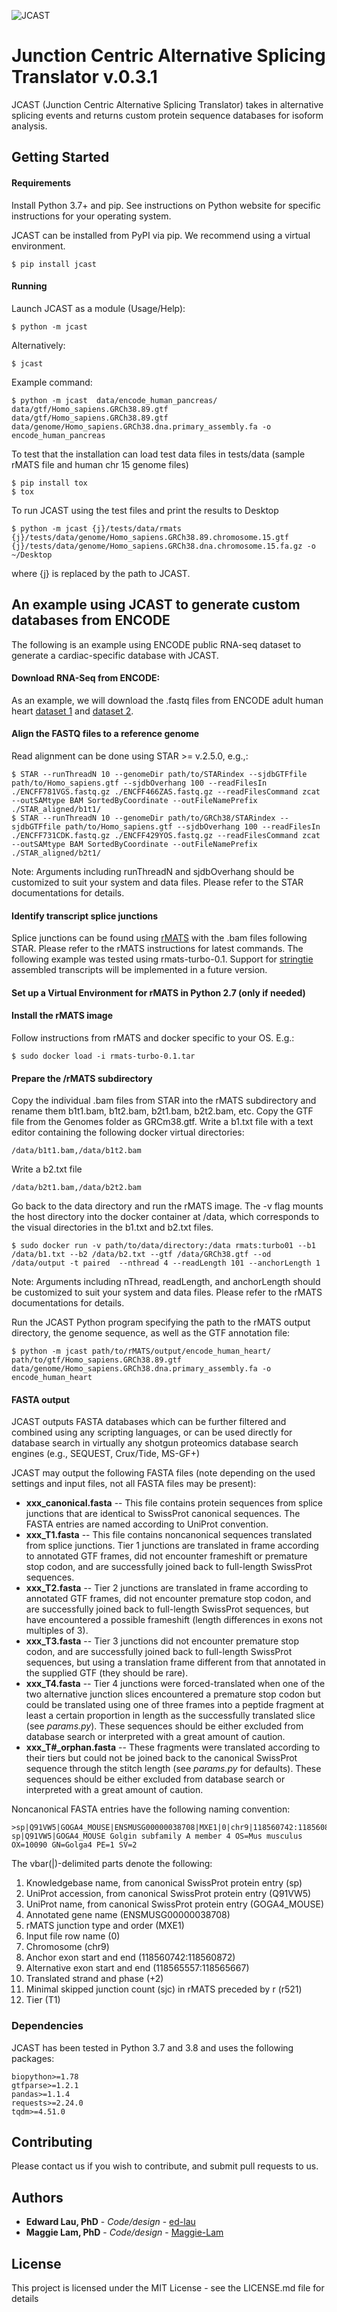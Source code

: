 ![JCAST](https://github.com/ed-lau/jcast/blob/master/images/logo2.png?raw=True)

# Junction Centric Alternative Splicing Translator v.0.3.1

JCAST (Junction Centric Alternative Splicing Translator) takes in alternative splicing events and returns custom protein sequence databases for isoform analysis.

## Getting Started

#### Requirements

Install Python 3.7+ and pip. See instructions on Python website for specific instructions for your operating system.

JCAST can be installed from PyPI via pip. We recommend using a virtual environment.

    $ pip install jcast

#### Running
	
Launch JCAST as a module (Usage/Help):
		
	$ python -m jcast

Alternatively:

    $ jcast

Example command: 
		
	$ python -m jcast  data/encode_human_pancreas/ data/gtf/Homo_sapiens.GRCh38.89.gtf data/gtf/Homo_sapiens.GRCh38.89.gtf data/genome/Homo_sapiens.GRCh38.dna.primary_assembly.fa -o encode_human_pancreas
    
To test that the installation can load test data files in tests/data (sample rMATS file and human chr 15 genome files)

    $ pip install tox
    $ tox

To run JCAST using the test files and print the results to Desktop

    $ python -m jcast {j}/tests/data/rmats {j}/tests/data/genome/Homo_sapiens.GRCh38.89.chromosome.15.gtf  {j}/tests/data/genome/Homo_sapiens.GRCh38.dna.chromosome.15.fa.gz -o ~/Desktop
    
where {j} is replaced by the path to JCAST.

## An example using JCAST to generate custom databases from ENCODE

The following is an example using ENCODE public RNA-seq dataset to generate a cardiac-specific database with JCAST.

#### Download RNA-Seq from ENCODE: 
As an example, we will download the .fastq files from ENCODE adult human heart [dataset 1](https://www.encodeproject.org/experiments/ENCSR436QDU/) and
     [dataset 2](https://www.encodeproject.org/experiments/ENCSR391VGU/).
     
#### Align the FASTQ files to a reference genome 
Read alignment can be done using STAR >= v.2.5.0, e.g.,:

	$ STAR --runThreadN 10 --genomeDir path/to/STARindex --sjdbGTFfile path/to/Homo_sapiens.gtf --sjdbOverhang 100 --readFilesIn ./ENCFF781VGS.fastq.gz ./ENCFF466ZAS.fastq.gz --readFilesCommand zcat --outSAMtype BAM SortedByCoordinate --outFileNamePrefix ./STAR_aligned/b1t1/
    $ STAR --runThreadN 10 --genomeDir path/to/GRCh38/STARindex --sjdbGTFfile path/to/Homo_sapiens.gtf --sjdbOverhang 100 --readFilesIn ./ENCFF731CDK.fastq.gz ./ENCFF429YOS.fastq.gz --readFilesCommand zcat --outSAMtype BAM SortedByCoordinate --outFileNamePrefix ./STAR_aligned/b2t1/

Note: Arguments including runThreadN and sjdbOverhang should be customized to suit your system and data files. Please refer to the STAR documentations for details.

#### Identify transcript splice junctions 
Splice junctions can be found using [rMATS](http://rnaseq-mats.sourceforge.net) with the .bam files following STAR. Please refer to the rMATS instructions for latest commands. The following
example was tested using rmats-turbo-0.1. Support for [stringtie](https://ccb.jhu.edu/software/stringtie/) assembled transcripts will be implemented in a future version.

#### Set up a Virtual Environment for rMATS in Python 2.7 (only if needed)

#### Install the rMATS image
Follow instructions from rMATS and docker specific to your OS. E.g.:

    $ sudo docker load -i rmats-turbo-0.1.tar

#### Prepare the /rMATS subdirectory 
Copy the individual .bam files from STAR into the rMATS subdirectory and rename them b1t1.bam, b1t2.bam, b2t1.bam, b2t2.bam, etc. Copy the GTF file from the Genomes folder as GRCm38.gtf. Write a b1.txt file with a text editor containing the following docker virtual directories:

    /data/b1t1.bam,/data/b1t2.bam
 
Write a b2.txt file

    /data/b2t1.bam,/data/b2t2.bam
 
Go back to the data directory and run the rMATS image. The -v flag mounts the host directory into the docker container at /data, which corresponds to the visual directories in the b1.txt and b2.txt files.

    $ sudo docker run -v path/to/data/directory:/data rmats:turbo01 --b1 /data/b1.txt --b2 /data/b2.txt --gtf /data/GRCh38.gtf --od /data/output -t paired  --nthread 4 --readLength 101 --anchorLength 1

Note: Arguments including nThread, readLength, and anchorLength should be customized to suit your system and data files. Please refer to the rMATS documentations for details.

Run the JCAST Python program specifying the path to the rMATS output directory, the genome sequence, as well as the GTF annotation file:
 
    $ python -m jcast path/to/rMATS/output/encode_human_heart/ path/to/gtf/Homo_sapiens.GRCh38.89.gtf data/genome/Homo_sapiens.GRCh38.dna.primary_assembly.fa -o encode_human_heart

#### FASTA output
JCAST outputs FASTA databases which can be further filtered and combined using any scripting languages, or can be used directly for database search
in virtually any shotgun proteomics database search engines (e.g., SEQUEST, Crux/Tide, MS-GF+)
    
JCAST may output the following FASTA files (note depending on the used settings and input files, not all FASTA files may be present):

* **xxx_canonical.fasta** -- This file contains protein sequences from splice junctions that are identical to SwissProt canonical sequences. The FASTA entries are named according to UniProt convention.    
* **xxx_T1.fasta** -- This file contains noncanonical sequences translated from splice junctions. Tier 1 junctions are translated in frame according to annotated GTF frames, did not encounter frameshift or premature stop codon, and are successfully joined back to full-length SwissProt sequences.
* **xxx_T2.fasta** -- Tier 2 junctions are translated in frame according to annotated GTF frames, did not encounter premature stop codon, and are successfully joined back to full-length SwissProt sequences, but have encountered a possible frameshift (length differences in exons not multiples of 3).
* **xxx_T3.fasta** -- Tier 3 junctions did not encounter premature stop codon, and are successfully joined back to full-length SwissProt sequences, but using a translation frame different from that annotated in the supplied GTF (they should be rare).
* **xxx_T4.fasta** -- Tier 4 junctions were forced-translated when one of the two alternative junction slices encountered a premature stop codon but could be translated using one of three frames into a peptide fragment at least a certain proportion in length as the successfully translated slice (see _params.py_). These sequences should be either excluded from database search or interpreted with a great amount of caution.
* **xxx_T#_orphan.fasta** -- These fragments were translated according to their tiers but could not be joined back to the canonical SwissProt sequence through the stitch length (see _params.py_ for defaults). These sequences should be either excluded from database search or interpreted with a great amount of caution.

Noncanonical FASTA entries have the following naming convention:

```
>sp|Q91VW5|GOGA4_MOUSE|ENSMUSG00000038708|MXE1|0|chr9|118560742:118560872|118565557:118565667|+2|r521|T1 sp|Q91VW5|GOGA4_MOUSE Golgin subfamily A member 4 OS=Mus musculus OX=10090 GN=Golga4 PE=1 SV=2
```

The vbar(|)-delimited parts denote the following:
1. Knowledgebase name, from canonical SwissProt protein entry (sp)
2. UniProt accession, from canonical SwissProt protein entry (Q91VW5)
3. UniProt name, from canonical SwissProt protein entry (GOGA4_MOUSE)
4. Annotated gene name (ENSMUSG00000038708)
5. rMATS junction type and order (MXE1)
6. Input file row name (0)
7. Chromosome (chr9)
8. Anchor exon start and end (118560742:118560872)
9. Alternative exon start and end (118565557:118565667)
10. Translated strand and phase (+2)
11. Minimal skipped junction count (sjc) in rMATS preceded by r (r521)
12. Tier (T1) 


### Dependencies

JCAST has been tested in Python 3.7 and 3.8 and uses the following packages:

```
biopython>=1.78
gtfparse>=1.2.1
pandas>=1.1.4
requests>=2.24.0
tqdm>=4.51.0
```


## Contributing

Please contact us if you wish to contribute, and submit pull requests to us.


## Authors

* **Edward Lau, PhD** - *Code/design* - [ed-lau](https://github.com/ed-lau)
* **Maggie Lam, PhD** - *Code/design* - [Maggie-Lam](https://github.com/Maggie-Lam)


## License

This project is licensed under the MIT License - see the LICENSE.md file for details
